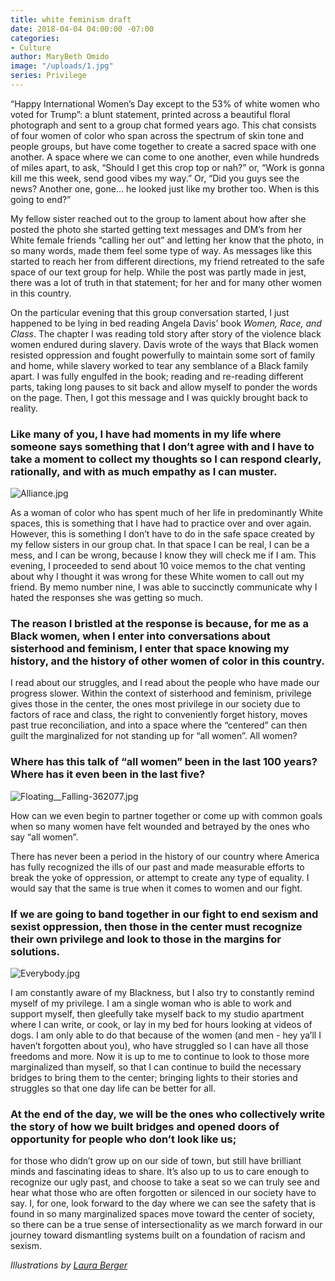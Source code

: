 ```yaml
---
title: white feminism draft
date: 2018-04-04 04:00:00 -07:00
categories:
- Culture
author: MaryBeth Omido
image: "/uploads/1.jpg"
series: Privilege
---
```


“Happy International Women’s Day except to the 53% of white women who voted for Trump”: a blunt statement, printed across a beautiful floral photograph and sent to a group chat formed years ago. This chat consists of four women of color who span across the spectrum of skin tone and people groups, but have come together to create a sacred space with one another. A space where we can come to one another, even while hundreds of miles apart, to ask, “Should I get this crop top or nah?” or, “Work is gonna kill me this week, send good vibes my way.” Or, “Did you guys see the news? Another one, gone... he looked just like my brother too. When is this going to end?” 

My fellow sister reached out to the group to lament about how after she posted the photo she started getting text messages and DM’s from her White female friends “calling her out” and letting her know that the photo, in so many words, made them feel some type of way. As messages like this started to reach her from different directions, my friend retreated to the safe space of our text group for help. While the post was partly made in jest, there was a lot of truth in that statement; for her and for many other women in this country.  

On the particular evening that this group conversation started, I just happened to be lying in bed reading Angela Davis’ book _Women, Race, and Class_. The chapter I was reading told story after story of the violence black women endured during slavery. Davis wrote of the ways that Black women resisted oppression and fought powerfully to maintain some sort of family and home, while slavery worked to tear any semblance of a Black family apart. I was fully engulfed in the book; reading and re-reading different parts, taking long pauses to sit back and allow myself to ponder the words on the page. Then, I got this message and I was quickly brought back to reality. 

### Like many of you, I have had moments in my life where someone says something that I don’t agree with and I have to take a moment to collect my thoughts so I can respond clearly, rationally, and with as much empathy as I can muster. 

![Alliance.jpg](/uploads/Alliance.jpg)

As a woman of color who has spent much of her life in predominantly White spaces, this is something that I have had to practice over and over again. However, this is something I don’t have to do in the safe space created by my fellow sisters in our group chat. In that space I can be real, I can be a mess, and I can be wrong, because I know they will check me if I am. This evening, I proceeded to send about 10 voice memos to the chat venting about why I thought it was wrong for these White women to call out my friend. By memo number nine, I was able to succinctly communicate why I hated the responses she was getting so much. 

### The reason I bristled at the response is because, for me as a Black women, when I enter into conversations about sisterhood and feminism, I enter that space knowing my history, and the history of other women of color in this country. 

I read about our struggles, and I read about the people who have made our progress slower. Within the context of sisterhood and feminism, privilege gives those in the center, the ones most privilege in our society due to factors of race and class, the right to conveniently forget history, moves past true reconciliation, and into a space where the “centered” can then guilt the marginalized for not standing up for “all women”. All women? 

### Where has this talk of “all women” been in the last 100 years? Where has it even been in the last five? 

![Floating__Falling-362077.jpg](/uploads/Floating__Falling-362077.jpg)

How can we even begin to partner together or come up with common goals when so many women have felt wounded and betrayed by the ones who say “all women”.

There has never been a period in the history of our country where America has fully recognized the ills of our past and made measurable efforts to break the yoke of oppression, or attempt to create any type of equality. I would say that the same is true when it comes to women and our fight. 

### If we are going to band together in our fight to end sexism and sexist oppression, then those in the center must recognize their own privilege and look to those in the margins for solutions. 

![Everybody.jpg](/uploads/Everybody.jpg)

I am constantly aware of my Blackness, but I also try to constantly remind myself of my privilege. I am a single woman who is able to work and support myself, then gleefully take myself back to my studio apartment where I can write, or cook, or lay in my bed for hours looking at videos of dogs. I am only able to do that because of the women (and men - hey ya’ll I haven’t forgotten about you), who have struggled so I can have all those freedoms and more. Now it is up to me to continue to look to those more marginalized than myself, so that I can continue to build the necessary bridges to bring them to the center; bringing lights to their stories and struggles so that one day life can be better for all.  

### At the end of the day, we will be the ones who collectively write the story of how we built bridges and opened doors of opportunity for people who don’t look like us; 

for those who didn’t grow up on our side of town, but still have brilliant minds and fascinating ideas to share. It’s also up to us to care enough to recognize our ugly past, and choose to take a seat so we can truly see and hear what those who are often forgotten or silenced in our society have to say. I, for one, look forward to the day where we can see the safety that is found in so many marginalized spaces move toward the center of society, so there can be a true sense of intersectionality as we march forward in our journey toward dismantling systems built on a foundation of racism and sexism. 

_Illustrations by [Laura Berger](https://www.lauraberger.com/)_
